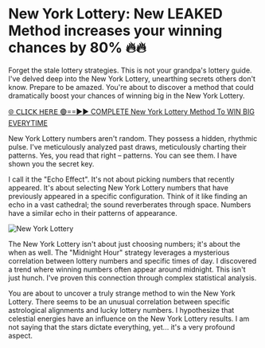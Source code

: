 # New York Lottery: New LEAKED Method increases your winning chances by 80% 🔥🔥

Forget the stale lottery strategies. This is not your grandpa's lottery guide. I've delved deep into the New York Lottery, unearthing secrets others don't know. Prepare to be amazed. You're about to discover a method that could dramatically boost your chances of winning big in the New York Lottery.

[🌐 𝖢𝖫𝖨𝖢𝖪 𝖧𝖤𝖱𝖤 🟢==►► COMPLETE New York Lottery Method To WIN BIG EVERYTIME](https://shorto.link/VsRIf)

New York Lottery numbers aren't random. They possess a hidden, rhythmic pulse. I've meticulously analyzed past draws, meticulously charting their patterns. Yes, you read that right – patterns. You can see them. I have shown you the secret key.

I call it the "Echo Effect". It's not about picking numbers that recently appeared. It's about selecting New York Lottery numbers that have previously appeared in a specific configuration. Think of it like finding an echo in a vast cathedral; the sound reverberates through space. Numbers have a similar echo in their patterns of appearance.

![New York Lottery](https://github.com/user-attachments/assets/893cffc1-984e-4f9d-9620-25ecf6aafe62)

The New York Lottery isn't about just choosing numbers; it's about the when as well. The "Midnight Hour" strategy leverages a mysterious correlation between lottery numbers and specific times of day. I discovered a trend where winning numbers often appear around midnight. This isn't just hunch. I've proven this connection through complex statistical analysis.

You are about to uncover a truly strange method to win the New York Lottery. There seems to be an unusual correlation between specific astrological alignments and lucky lottery numbers. I hypothesize that celestial energies have an influence on the New York Lottery results. I am not saying that the stars dictate everything, yet... it's a very profound aspect.
